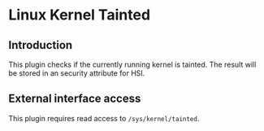 Linux Kernel Tainted
====================

Introduction
------------

This plugin checks if the currently running kernel is tainted. The result will
be stored in an security attribute for HSI.

External interface access
-------------------------
This plugin requires read access to `/sys/kernel/tainted`.
